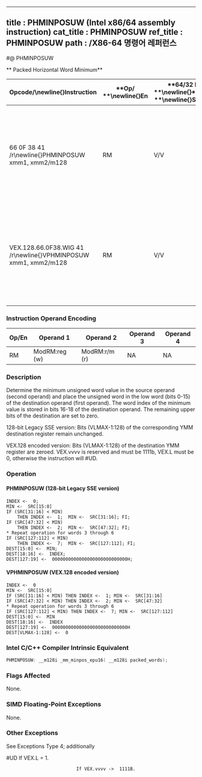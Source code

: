 ----------------------------
title : PHMINPOSUW (Intel x86/64 assembly instruction)
cat_title : PHMINPOSUW
ref_title : PHMINPOSUW
path : /X86-64 명령어 레퍼런스
----------------------------
#@ PHMINPOSUW

** Packed Horizontal Word Minimum**

|**Opcode/**\newline{}**Instruction**|**Op/ **\newline{}**En**|**64/32 bit **\newline{}**Mode **\newline{}**Support**|**CPUID **\newline{}**Feature **\newline{}**Flag**|**Description**|
|------------------------------------|------------------------|------------------------------------------------------|--------------------------------------------------|---------------|
|66 0F 38 41 /r\newline{}PHMINPOSUW xmm1, xmm2/m128|RM|V/V|SSE4_1|Find the minimum unsigned word in xmm2/m128 and place its value in the low word of xmm1 and its index in the second-lowest word of xmm1.|
|VEX.128.66.0F38.WIG 41 /r\newline{}VPHMINPOSUW xmm1, xmm2/m128|RM|V/V|AVX|Find the minimum unsigned word in xmm2/m128 and place its value in the low word of xmm1 and its index in the second-lowest word of xmm1.|
### Instruction Operand Encoding


|Op/En|Operand 1|Operand 2|Operand 3|Operand 4|
|-----|---------|---------|---------|---------|
|RM|ModRM:reg (w)|ModRM:r/m (r)|NA|NA|
### Description


Determine the minimum unsigned word value in the source operand (second operand) and place the unsigned word in the low word (bits 0-15) of the destination operand (first operand).  The word index of the minimum value is stored in bits 16-18 of the destination operand.  The remaining upper bits of the destination are set to zero. 

128-bit Legacy SSE version: Bits (VLMAX-1:128) of the corresponding YMM destination register remain unchanged.

VEX.128 encoded version: Bits (VLMAX-1:128) of the destination YMM register are zeroed. VEX.vvvv is reserved and must be 1111b, VEX.L must be 0, otherwise the instruction will #UD.


### Operation
#### PHMINPOSUW (128-bit Legacy SSE version)
```info-verb
INDEX <-  0;
MIN <-  SRC[15:0]
IF (SRC[31:16] < MIN) 
    THEN INDEX <-  1;  MIN <-  SRC[31:16]; FI;
IF (SRC[47:32] < MIN) 
    THEN INDEX <-  2;  MIN <-  SRC[47:32]; FI;
* Repeat operation for words 3 through 6
IF (SRC[127:112] < MIN) 
    THEN INDEX <-  7;  MIN <-  SRC[127:112]; FI;
DEST[15:0] <-  MIN;
DEST[18:16] <-  INDEX;
DEST[127:19] <-  0000000000000000000000000000H;
```
#### VPHMINPOSUW (VEX.128 encoded version)
```info-verb
INDEX <-  0
MIN <-  SRC[15:0]
IF (SRC[31:16] < MIN) THEN INDEX <-  1; MIN <-  SRC[31:16]
IF (SRC[47:32] < MIN) THEN INDEX <-  2; MIN <-  SRC[47:32]
* Repeat operation for words 3 through 6
IF (SRC[127:112] < MIN) THEN INDEX <-  7; MIN <-  SRC[127:112]
DEST[15:0] <-  MIN
DEST[18:16] <-  INDEX
DEST[127:19] <-  0000000000000000000000000000H
DEST[VLMAX-1:128] <-  0
```

### Intel C/C++ Compiler Intrinsic Equivalent

```cpp
PHMINPOSUW: __m128i _mm_minpos_epu16( __m128i packed_words);
```
### Flags Affected


None.

### SIMD Floating-Point Exceptions


None.

### Other Exceptions


See Exceptions Type 4; additionally

#UD If VEX.L = 1.

                              If VEX.vvvv ->  1111B.

